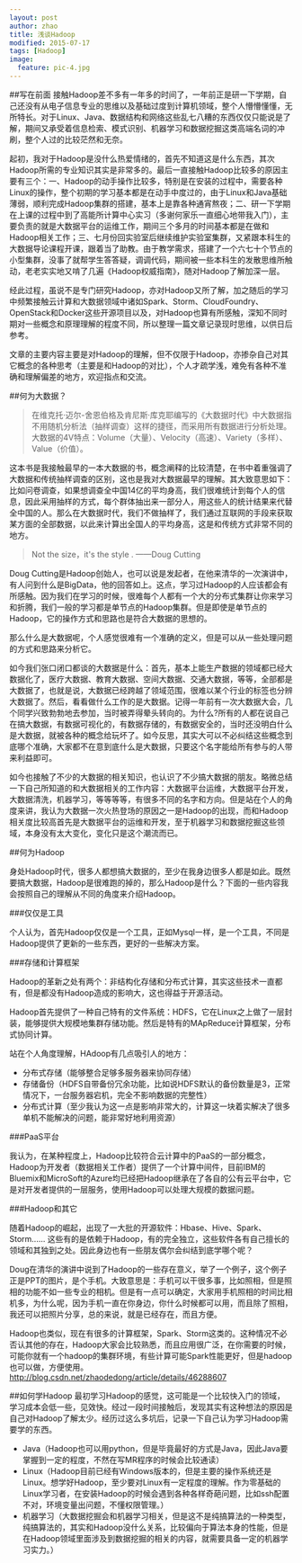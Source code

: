 ```yaml
---
layout: post
author: zhao
title: 浅谈Hadoop
modified: 2015-07-17
tags: [Hadoop]
image:
  feature: pic-4.jpg
---
```


##写在前面
接触Hadoop差不多有一年多的时间了，一年前正是研一下学期，自己还没有从电子信息专业的思维以及基础过度到计算机领域，整个人懵懵懂懂，无所特长。对于Linux、Java、数据结构和网络这些乱七八糟的东西仅仅只能说是了解，期间又承受着信息检索、模式识别、机器学习和数据挖掘这类高端名词的冲刷，整个人过的比较茫然和无奈。

起初，我对于Hadoop是没什么热爱情绪的，首先不知道这是什么东西，其次Hadoop所需的专业知识其实是非常多的。最后一直接触Hadoop比较多的原因主要有三个：一、Hadoop的动手操作比较多，特别是在安装的过程中，需要各种Linux的操作，整个初期的学习基本都是在动手中度过的，由于Linux和Java基础薄弱，顺利完成Hadoop集群的搭建，基本上是靠各种通宵熬夜；二、研一下学期在上课的过程中到了高能所计算中心实习（多谢何家乐一直细心地带我入门），主要负责的就是大数据平台的运维工作，期间三个多月的时间基本都是在做和Hadoop相关工作；三、七月份回实验室后继续维护实验室集群，又紧跟本科生的大数据导论课程开课，跟着当了助教。由于教学需求，搭建了一个六七十个节点的小型集群，没事了就帮学生答答疑，调调代码，期间被一些本科生的发散思维所触动，老老实实地又啃了几遍《Hadoop权威指南》，随对Hadoop了解加深一层。

经此过程，虽说不是专门研究Hadoop，亦对Hadoop又所了解，加之随后的学习中频繁接触云计算和大数据领域中诸如Spark、Storm、CloudFoundry、OpenStack和Docker这些开源项目以及，对Hadoop也算有所感触，深知不同时期对一些概念和原理理解的程度不同，所以整理一篇文章记录现时思维，以供日后参考。

文章的主要内容主要是对Hadoop的理解，但不仅限于Hadoop，亦掺杂自己对其它概念的各种思考（主要是和Hadoop的对比），个人才疏学浅，难免有各种不准确和理解偏差的地方，欢迎指点和交流。

##何为大数据？

>在维克托·迈尔-舍恩伯格及肯尼斯·库克耶编写的《大数据时代》中大数据指不用随机分析法（抽样调查）这样的捷径，而采用所有数据进行分析处理。大数据的4V特点：Volume（大量）、Velocity（高速）、Variety（多样）、Value（价值）。

这本书是我接触最早的一本大数据的书，概念阐释的比较清楚，在书中着重强调了大数据和传统抽样调查的区别，这也是我对大数据最早的理解。其大致意思如下：比如问卷调查，如果想调查全中国14亿的平均身高，我们很难统计到每个人的信息，因此采用抽样的方式，每个群体抽出来一部分人，用这些人的统计结果来代替全中国的人。那么在大数据时代，我们不做抽样了，我们通过互联网的手段来获取某方面的全部数据，以此来计算出全国人的平均身高，这是和传统方式非常不同的地方。

>Not the size，it's the style .                            ——Doug Cutting

Doug Cutting是Hadoop创始人，也可以说是发起者，在他来清华的一次演讲中，有人问到什么是BigData，他的回答如上。这点，学习过Hadoop的人应该都会有所感触。因为我们在学习的时候，很难每个人都有一个大的分布式集群让你来学习和折腾，我们一般的学习都是单节点的Hadoop集群。但是即使是单节点的Hadoop，它的操作方式和思路也是符合大数据的思想的。

那么什么是大数据呢，个人感觉很难有一个准确的定义，但是可以从一些处理问题的方式和思路来分析它。

如今我们张口闭口都谈的大数据是什么：首先，基本上能生产数据的领域都已经大数据化了，医疗大数据、教育大数据、空间大数据、交通大数据，等等，全部都是大数据了，也就是说，大数据已经跨越了领域范围，很难以某个行业的标签也分辨大数据了。然后，看看做什么工作的是大数据。记得一年前有一次大数据大会，几个同学兴致勃勃地去参加，当时被弄得晕头转向的。为什么?所有的人都在说自己在搞大数据，有数据可视化的，有数据存储的，有数据安全的，当时还没明白什么是大数据，就被各种的概念给玩坏了。如今反思，其实大可以不必纠结这些概念到底哪个准确，大家都不在意到底什么是大数据，只要这个名字能给所有参与的人带来利益即可。

如今也接触了不少的大数据的相关知识，也认识了不少搞大数据的朋友。略微总结一下自己所知道的和大数据相关的工作内容：大数据平台运维，大数据平台开发，大数据清洗，机器学习，等等等等，有很多不同的名字和方向。但是站在个人的角度来讲，我认为大数据一次火热登场的原因之一是Hadoop的出现，而和Hadoop相关度比较高首先是大数据平台的运维和开发，至于机器学习和数据挖掘这些领域，本身没有太大变化，变化只是这个潮流而已。

##何为Hadoop

身处Hadoop时代，很多人都想搞大数据的，至少在我身边很多人都是如此。既然要搞大数据，Hadoop是很难跑的掉的，那么Hadoop是什么？下面的一些内容我会按照自己的理解从不同的角度来介绍Hadoop。

###仅仅是工具

个人认为，首先Hadoop仅仅是一个工具，正如Mysql一样，是一个工具，不同是Hadoop提供了更新的一些东西，更好的一些解决方案。

###存储和计算框架

Hadoop的革新之处有两个：非结构化存储和分布式计算，其实这些技术一直都有，但是都没有Hadoop造成的影响大，这也得益于开源活动。

Hadoop首先提供了一种自己特有的文件系统：HDFS，它在Linux之上做了一层封装，能够提供大规模地集群存储功能。然后是特有的MApReduce计算框架，分布式协同计算。

站在个人角度理解，HAdoop有几点吸引人的地方：

 - 分布式存储（能够整合足够多服务器来协同存储）
 - 存储备份（HDFS自带备份冗余功能，比如说HDFS默认的备份数量是3，正常情况下，一台服务器宕机，完全不影响数据的完整性）
 - 分布式计算（至少我认为这一点是影响非常大的，计算这一块着实解决了很多单机不能解决的问题，能非常好地利用资源）


###PaaS平台

我认为，在某种程度上，Hadoop比较符合云计算中的PaaS的一部分概念，Hadoop为开发者（数据相关工作者）提供了一个计算中间件，目前IBM的Bluemix和MicroSoft的Azure均已经把Hadoop继承在了各自的公有云平台中，它是对开发者提供的一层服务，使用Hadoop可以处理大规模的数据问题。

###Hadoop和其它

随着Hadoop的崛起，出现了一大批的开源软件：Hbase、Hive、Spark、Storm...... 这些有的是依赖于Hadoop，有的完全独立，这些软件各有自己擅长的领域和其独到之处。因此身边也有一些朋友偶尔会纠结到底学哪个呢？

Doug在清华的演讲中说到了Hadoop的一些存在意义，举了一个例子，这个例子正是PPT的图片，是个手机。大致意思是：手机可以干很多事，比如照相，但是照相的功能不如一些专业的相机。但是有一点可以确定，大家用手机照相的时间比相机多，为什么呢，因为手机一直在你身边，你什么时候都可以用，而且除了照相，我还可以把照片分享，总的来说，就是已经存在，而且方便。

Hadoop也类似，现在有很多的计算框架，Spark、Storm这类的。这种情况不必否认其他的存在，Hadoop大家会比较熟悉，而且应用很广泛，在你需要的时候，可能你就有一个hadoop的集群环境，有些计算可能Spark性能更好，但是hadoop也可以做，方便使用。http://blog.csdn.net/zhaodedong/article/details/46288607

##如何学Hadoop
最初学习Hadoop的感觉，这可能是一个比较快入门的领域，学习成本会低一些，见效快。经过一段时间接触后，发现其实有这种想法的原因是自己对Hadoop了解太少。经历过这么多坑后，记录一下自己认为学习Hadoop需要学的东西。

 - Java（Hadoop也可以用python，但是毕竟最好的方式是Java，因此Java要掌握到一定的程度，不然在写MR程序的时候会比较通读）
 - Linux（Hadoop目前已经有Windows版本的，但是主要的操作系统还是Linux。想学好Hadoop，至少要对Linux有一定程度的理解。作为零基础的Linux学习者，在安装Hadoop的时候会遇到各种各样奇葩问题，比如ssh配置不对，环境变量出问题，不懂权限管理。）
 - 机器学习（大数据挖掘会和机器学习相关，但是这不是纯搞算法的一种类型，纯搞算法的，其实和Hadoop没什么关系，比较偏向于算法本身的性能，但是在Hadoop领域里面涉及到数据挖掘的相关的内容，就需要具备一定的机器学习实力。）

